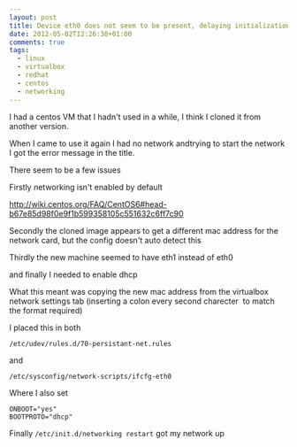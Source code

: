 ```yaml
---
layout: post
title: Device eth0 does not seem to be present, delaying initialization.
date: 2012-05-02T12:26:38+01:00
comments: true
tags:
  - linux
  - virtualbox
  - redhat
  - centos
  - networking
---
```


I had a centos VM that I hadn't used in a while, I think I cloned it from another version.

When I came to use it again I had no network andtrying to start the network I got the error message in the title.

There seem to be a few issues

<!--more-->

Firstly networking isn't enabled by default

http://wiki.centos.org/FAQ/CentOS6#head-b67e85d98f0e9f1b599358105c551632c6ff7c90

Secondly the cloned image appears to get a different mac address for the network card, but the config doesn't auto detect this

Thirdly the new machine seemed to have eth1 instead of eth0

and finally I needed to enable dhcp

What this meant was copying the new mac address from the virtualbox network settings tab (inserting a colon every second charecter  to match the format required)

I placed this in both

`/etc/udev/rules.d/70-persistant-net.rules`

and

`/etc/sysconfig/network-scripts/ifcfg-eth0`

Where I also set

```
ONBOOT="yes" 
BOOTPROTO="dhcp"
```

Finally `/etc/init.d/networking restart` got my network up

